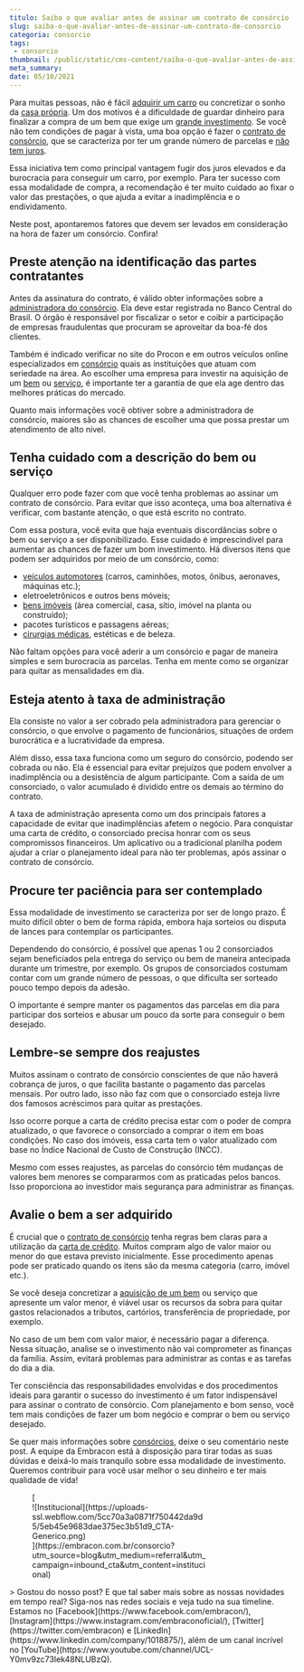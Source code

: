 ```yaml
---
titulo: Saiba o que avaliar antes de assinar um contrato de consórcio
slug: saiba-o-que-avaliar-antes-de-assinar-um-contrato-de-consorcio
categoria: consorcio
tags:
 - consorcio
thumbnail: /public/static/cms-content/saiba-o-que-avaliar-antes-de-assinar-um-contrato-de-consorcio.jpeg
meta_summary: 
date: 05/10/2021
---
```

Para muitas pessoas, não é fácil [adquirir um carro](https://www.embracon.com.br/blog/como-comprar-um-carro-com-r-100-00-por-semana) ou concretizar o sonho da [casa própria](https://www.embracon.com.br/blog/quero-comprar-uma-casa-ou-carro-com-consorcio-por-onde-comecar). Um dos motivos é a dificuldade de guardar dinheiro para finalizar a compra de um bem que exige um [grande investimento](https://www.embracon.com.br/blog/8-motivos-que-comprovam-que-consorcio-e-investimento). Se você não tem condições de pagar à vista, uma boa opção é fazer o [contrato de consórcio](https://www.embracon.com.br/blog/saiba-o-que-avaliar-antes-de-assinar-um-contrato-de-consorcio), que se caracteriza por ter um grande número de parcelas e [não tem juros](https://www.embracon.com.br/blog/consorcio-nao-tem-juros-entenda).

Essa iniciativa tem como principal vantagem fugir dos juros elevados e da burocracia para conseguir um carro, por exemplo. Para ter sucesso com essa modalidade de compra, a recomendação é ter muito cuidado ao fixar o valor das prestações, o que ajuda a evitar a inadimplência e o endividamento.

Neste post, apontaremos fatores que devem ser levados em consideração na hora de fazer um consórcio. Confira!

Preste atenção na identificação das partes contratantes
-------------------------------------------------------

Antes da assinatura do contrato, é válido obter informações sobre a [administradora do consórcio](https://www.embracon.com.br/a-embracon). Ela deve estar registrada no Banco Central do Brasil. O órgão é responsável por fiscalizar o setor e coibir a participação de empresas fraudulentas que procuram se aproveitar da boa-fé dos clientes.

Também é indicado verificar no site do Procon e em outros veículos online especializados em [consórcio](https://www.embracon.com.br/blog/entenda-como-o-consorcio-pode-te-ajudar-a-manter-a-estabilidade-financeira) quais as instituições que atuam com seriedade na área. Ao escolher uma empresa para investir na aquisição de um [bem](https://www.embracon.com.br/consorcio-de-imoveis) ou [serviço](https://www.embracon.com.br/consorcio-servicos), é importante ter a garantia de que ela age dentro das melhores práticas do mercado.

Quanto mais informações você obtiver sobre a administradora de consórcio, maiores são as chances de escolher uma que possa prestar um atendimento de alto nível.

Tenha cuidado com a descrição do bem ou serviço
-----------------------------------------------

Qualquer erro pode fazer com que você tenha problemas ao assinar um contrato de consórcio. Para evitar que isso aconteça, uma boa alternativa é verificar, com bastante atenção, o que está escrito no contrato.

Com essa postura, você evita que haja eventuais discordâncias sobre o bem ou serviço a ser disponibilizado. Esse cuidado é imprescindível para aumentar as chances de fazer um bom investimento. Há diversos itens que podem ser adquiridos por meio de um consórcio, como:

- [veículos automotores](https://www.embracon.com.br/consorcio-de-carros) (carros, caminhões, motos, ônibus, aeronaves, máquinas etc.);
- eletroeletrônicos e outros bens móveis;
- [bens imóveis](https://www.embracon.com.br/consorcio-de-imoveis) (área comercial, casa, sítio, imóvel na planta ou construído);
- pacotes turísticos e passagens aéreas;
- [cirurgias médicas](https://www.embracon.com.br/consorcio-servicos), estéticas e de beleza.

Não faltam opções para você aderir a um consórcio e pagar de maneira simples e sem burocracia as parcelas. Tenha em mente como se organizar para quitar as mensalidades em dia.

Esteja atento à taxa de administração
-------------------------------------

Ela consiste no valor a ser cobrado pela administradora para gerenciar o consórcio, o que envolve o pagamento de funcionários, situações de ordem burocrática e a lucratividade da empresa.

Além disso, essa taxa funciona como um seguro do consórcio, podendo ser cobrada ou não. Ela é essencial para evitar prejuízos que podem envolver a inadimplência ou a desistência de algum participante. Com a saída de um consorciado, o valor acumulado é dividido entre os demais ao término do contrato.

A taxa de administração apresenta como um dos principais fatores a capacidade de evitar que inadimplências afetem o negócio. Para conquistar uma carta de crédito, o consorciado precisa honrar com os seus compromissos financeiros. Um aplicativo ou a tradicional planilha podem ajudar a criar o planejamento ideal para não ter problemas, após assinar o contrato de consórcio.

Procure ter paciência para ser contemplado
------------------------------------------

Essa modalidade de investimento se caracteriza por ser de longo prazo. É muito difícil obter o bem de forma rápida, embora haja sorteios ou disputa de lances para contemplar os participantes.

Dependendo do consórcio, é possível que apenas 1 ou 2 consorciados sejam beneficiados pela entrega do serviço ou bem de maneira antecipada durante um trimestre, por exemplo. Os grupos de consorciados costumam contar com um grande número de pessoas, o que dificulta ser sorteado pouco tempo depois da adesão.

O importante é sempre manter os pagamentos das parcelas em dia para participar dos sorteios e abusar um pouco da sorte para conseguir o bem desejado.

Lembre-se sempre dos reajustes
------------------------------

Muitos assinam o contrato de consórcio conscientes de que não haverá cobrança de juros, o que facilita bastante o pagamento das parcelas mensais. Por outro lado, isso não faz com que o consorciado esteja livre dos famosos acréscimos para quitar as prestações.

Isso ocorre porque a carta de crédito precisa estar com o poder de compra atualizado, o que favorece o consorciado a comprar o item em boas condições. No caso dos imóveis, essa carta tem o valor atualizado com base no Índice Nacional de Custo de Construção (INCC).

Mesmo com esses reajustes, as parcelas do consórcio têm mudanças de valores bem menores se compararmos com as praticadas pelos bancos. Isso proporciona ao investidor mais segurança para administrar as finanças.

Avalie o bem a ser adquirido
----------------------------

É crucial que o [contrato de consórcio](https://www.embracon.com.br/blog/saiba-o-que-avaliar-antes-de-assinar-um-contrato-de-consorcio) tenha regras bem claras para a utilização da [carta de crédito](https://www.embracon.com.br/blog/o-que-voce-precisa-saber-sobre-a-carta-de-credito-de-consorcios). Muitos compram algo de valor maior ou menor do que estava previsto inicialmente. Esse procedimento apenas pode ser praticado quando os itens são da mesma categoria (carro, imóvel etc.).

Se você deseja concretizar a [aquisição de um bem](https://www.embracon.com.br/blog/entenda-o-que-e-e-como-funciona-uma-cota-de-consorcio) ou serviço que apresente um valor menor, é viável usar os recursos da sobra para quitar gastos relacionados a tributos, cartórios, transferência de propriedade, por exemplo.

No caso de um bem com valor maior, é necessário pagar a diferença. Nessa situação, analise se o investimento não vai comprometer as finanças da família. Assim, evitará problemas para administrar as contas e as tarefas do dia a dia.

Ter consciência das responsabilidades envolvidas e dos procedimentos ideais para garantir o sucesso do investimento é um fator indispensável para assinar o contrato de consórcio. Com planejamento e bom senso, você tem mais condições de fazer um bom negócio e comprar o bem ou serviço desejado.

Se quer mais informações sobre [consórcios](https://www.embracon.com.br/blog/afinal-o-que-e-o-consorcio), deixe o seu comentário neste post. A equipe da Embracon está à disposição para tirar todas as suas dúvidas e deixá-lo mais tranquilo sobre essa modalidade de investimento. Queremos contribuir para você usar melhor o seu dinheiro e ter mais qualidade de vida!

<figure class="w-richtext-figure-type-image w-richtext-align-center" style="max-width:310px">[<div>![Institucional](https://uploads-ssl.webflow.com/5cc70a3a0871f750442da9d5/5eb45e9683dae375ec3b51d9_CTA-Generico.png)</div>](https://embracon.com.br/consorcio?utm_source=blog&utm_medium=referral&utm_campaign=inbound_cta&utm_content=institucional)</figure>> Gostou do nosso post? E que tal saber mais sobre as nossas novidades em tempo real? Siga-nos nas redes sociais e veja tudo na sua timeline. Estamos no [Facebook](https://www.facebook.com/embracon/), [Instagram](https://www.instagram.com/embraconoficial/), [Twitter](https://twitter.com/embracon) e [LinkedIn](https://www.linkedin.com/company/1018875/), além de um canal incrível no [YouTube](https://www.youtube.com/channel/UCL-Y0mv9zc73Iek48NLUBzQ).
